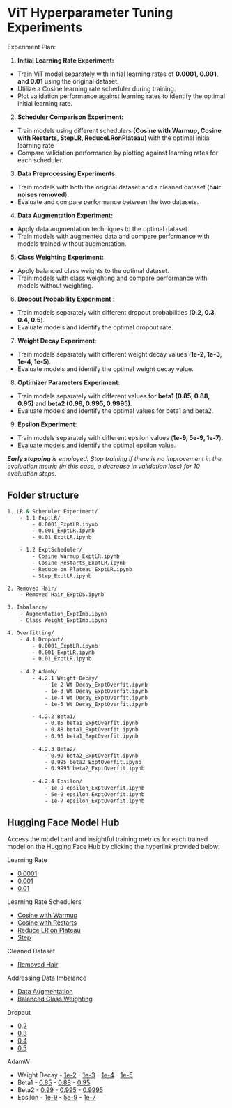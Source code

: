 
# ViT Hyperparameter Tuning Experiments


Experiment Plan:
1. **Initial Learning Rate Experiment:**
- Train ViT model separately with initial learning rates of **0.0001, 0.001, and 0.01** using the original dataset.
- Utilize a Cosine learning rate scheduler during training.
- Plot validation performance against learning rates to identify the optimal initial learning rate.

2. **Scheduler Comparison Experiment:** 
- Train models using different schedulers **(Cosine with Warmup, Cosine with Restarts, StepLR, ReduceLRonPlateau)** with the optimal initial learning rate
- Compare validation performance by plotting against learning rates for each scheduler.

3. **Data Preprocessing Experiments:**
- Train models with both the original dataset and a cleaned dataset (**hair noises removed**).
- Evaluate and compare performance between the two datasets.

4. **Data Augmentation Experiment:**
- Apply data augmentation techniques to the optimal dataset.
- Train models with augmented data and compare performance with models trained without augmentation.

5. **Class Weighting Experiment:**
- Apply balanced class weights to the optimal dataset.
- Train models with class weighting and compare performance with models without weighting.

6. **Dropout Probability Experiment** :
- Train models separately with different dropout probabilities (**0.2, 0.3, 0.4, 0.5**).
- Evaluate models and identify the optimal dropout rate.

7. **Weight Decay Experiment**:
- Train models separately with different weight decay values (**1e-2, 1e-3, 1e-4, 1e-5**).
- Evaluate models and identify the optimal weight decay value.

8. **Optimizer Parameters Experiment**:
- Train models separately with different values for **beta1 (0.85, 0.88, 0.95)** and **beta2 (0.99, 0.995, 0.9995)**.
- Evaluate models and identify the optimal values for beta1 and beta2.

9. **Epsilon Experiment**:
- Train models separately with different epsilon values (**1e-9, 5e-9, 1e-7**).
- Evaluate models and identify the optimal epsilon value.

***Early stopping** is employed: Stop training if there is no improvement in the evaluation metric (in this case, a decrease in validation loss) for 10 evaluation steps.*

## Folder structure
```bash
1. LR & Scheduler Experiment/
    - 1.1 ExptLR/
        - 0.0001_ExptLR.ipynb
        - 0.001_ExptLR.ipynb
        - 0.01_ExptLR.ipynb

    - 1.2 ExptScheduler/
        - Cosine Warmup_ExptLR.ipynb
        - Cosine Restarts_ExptLR.ipynb
        - Reduce on Plateau_ExptLR.ipynb
        - Step_ExptLR.ipynb

2. Removed Hair/
    - Removed Hair_ExptDS.ipynb

3. Imbalance/
    - Augmentation_ExptImb.ipynb
    - Class Weight_ExptImb.ipynb

4. Overfitting/ 
    - 4.1 Dropout/
        - 0.0001_ExptLR.ipynb
        - 0.001_ExptLR.ipynb
        - 0.01_ExptLR.ipynb
    
    - 4.2 AdamW/
        - 4.2.1 Weight Decay/
            - 1e-2 Wt Decay_ExptOverfit.ipynb
	        - 1e-3 Wt Decay_ExptOverfit.ipynb
	        - 1e-4 Wt Decay_ExptOverfit.ipynb
	        - 1e-5 Wt Decay_ExptOverfit.ipynb

        - 4.2.2 Beta1/
            - 0.85 beta1_ExptOverfit.ipynb
	        - 0.88 beta1_ExptOverfit.ipynb
	        - 0.95 beta1_ExptOverfit.ipynb
	        
        - 4.2.3 Beta2/
            - 0.99 beta2_ExptOverfit.ipynb
	        - 0.995 beta2_ExptOverfit.ipynb
	        - 0.9995 beta2_ExptOverfit.ipynb
	        
        - 4.2.4 Epsilon/
            - 1e-9 epsilon_ExptOverfit.ipynb
	        - 5e-9 epsilon_ExptOverfit.ipynb
	        - 1e-7 epsilon_ExptOverfit.ipynb
```

## Hugging Face Model Hub
Access the model card and insightful training metrics for each trained model on the Hugging Face Hub by clicking the hyperlink provided below:

Learning Rate
- [0.0001](https://huggingface.co/sharren/vit-lr-0.0001/tree/main)
- [0.001](https://huggingface.co/sharren/vit-lr-0.001/tree/main)
- [0.01](https://huggingface.co/sharren/vit-lr-0.01/tree/main)

Learning Rate Schedulers
- [Cosine with Warmup](https://huggingface.co/sharren/vit-lr-cosine-warmup/tree/main)
- [Cosine with Restarts ](https://huggingface.co/sharren/vit-lr-cosine-restarts/tree/main)
- [Reduce LR on Plateau ](https://huggingface.co/sharren/vit-lr-reduce-plateau/tree/main)
- [Step](https://huggingface.co/sharren/vit-lr-step/tree/main)

Cleaned Dataset
- [Removed Hair](https://huggingface.co/sharren/vit-ds-processed)

Addressing Data Imbalance
- [Data Augmentation](https://huggingface.co/sharren/vit-augmentation)
- [Balanced Class Weighting](https://huggingface.co/sharren/vit-class-weight)

Dropout 
- [0.2](https://huggingface.co/sharren/vit-dropout-0.2)
- [0.3](https://huggingface.co/sharren/vit-dropout-0.3)
- [0.4](https://huggingface.co/sharren/vit-dropout-0.4)
-  [0.5](https://huggingface.co/sharren/vit-dropout-0.5)

AdamW
 - Weight Decay 
			 - [1e-2](https://huggingface.co/sharren/vit-weight-decay-1e-2)
			 - [1e-3](https://huggingface.co/sharren/vit-weight-decay-1e-3)
			 - [1e-4](https://huggingface.co/sharren/vit-weight-decay-1e-4)
			 - [1e-5](https://huggingface.co/sharren/vit-weight-decay-1e-5)
 - Beta1
			 - [0.85](https://huggingface.co/sharren/vit-beta1-0.85)
			 -  [0.88](https://huggingface.co/sharren/vit-beta1-0.88)
			 - [0.95](https://huggingface.co/sharren/vit-beta1-0.95)
 - Beta2
			 - [0.99](https://huggingface.co/sharren/vit-beta2-0.99)
			 - [0.995](https://huggingface.co/sharren/vit-beta2-0.995)
			 -  [0.9995](https://huggingface.co/sharren/vit-beta2-0.9995)
 - Epsilon 
			- [1e-9](https://huggingface.co/sharren/vit-epsilon-1e-9)
			- [5e-9](https://huggingface.co/sharren/vit-epsilon-5e-9)
			- [1e-7](https://huggingface.co/sharren/vit-epsilon-1e-7)
